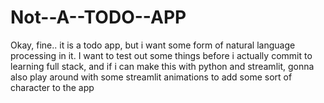 # Not--A--TODO--APP
 Okay, fine.. it is a todo app, but i want some form of natural language processing in it. I want to test out some things before i actually commit to learning full stack, and if i can make this with python and streamlit, gonna also play around with some streamlit animations to add some sort of character to the app
